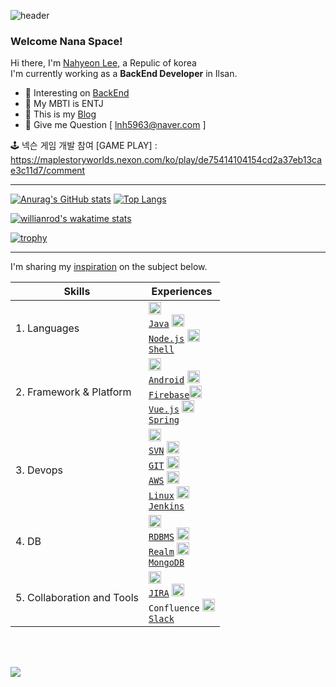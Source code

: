 ![header](https://capsule-render.vercel.app/api?type=waving&color=FF3333&text=⚙️💻🔧&fontAlign=70)

<!-- [![Hits](https://hits.seeyoufarm.com/api/count/incr/badge.svg?url=https%3A%2F%2Fgithub.com%2Fjogilsang&count_bg=%233DDB86&title_bg=%23073642&icon=android.svg&icon_color=%233DDB86&title=hits&edge_flat=false)](https://hits.seeyoufarm.com) -->

### Welcome Nana Space!

Hi there, I'm [Nahyeon Lee](https://www.linkedin.com/in/NahyeonLee), a Repulic of korea   
I'm currently working as a <b>BackEnd Developer</b> in Ilsan.

<!-- - 📱  interesting on [Android](https://github.com/jogilsang/manual-android/tree/master/0.Android) -->
- 🌱 Interesting on [BackEnd](https://github.com/sksmsdlskgus)  
- 🐳 My MBTI is ENTJ
- 🤙 This is my [Blog](https://velog.io/@lnh03280) 
- 💬 Give me Question [ lnh5963@naver.com ]

🕹️ 넥슨 게임 개발 참여 [GAME PLAY] : https://maplestoryworlds.nexon.com/ko/play/de75414104154cd2a37eb13cae3c11d7/comment

---

[![Anurag's GitHub stats](https://github-readme-stats.vercel.app/api?username=sksmsdlskgus&line_height=24&hide_rank=true&&layout=compact&theme=white)](https://github.com/sksmsdlskgus/sksmsdlskgus)
[![Top Langs](https://github-readme-stats.vercel.app/api/top-langs/?username=sksmsdlskgus&layout=compact&langs_count=8&theme=white)](https://github.com/sksmsdlskgus?tab=repositories&q=&type=&language=java&sort=)

<!-- IDE의 활동이 기록 -->
[![willianrod's wakatime stats](https://github-readme-stats.vercel.app/api/wakatime?username=sksmsdlskgus)](https://wakatime.com/@sksmsdlskgus)

<!-- 배경화면 트로피 설정 -->
[![trophy](https://github-profile-trophy.vercel.app/?username=sksmsdlskgus&theme=flat&column=7)](https://github.com/ryo-ma/github-profile-trophy)

---


I'm sharing my [inspiration](https://blog.naver.com/) on the subject below.   

|Skills|Experiences|
|---|---|
|1. Languages|<code><img alt = "1.1 Java" height="20" src="https://cdn.icon-icons.com/icons2/2108/PNG/512/java_icon_130901.png"> <a href="https://github.com/jogilsang/dev/tree/master/1.java">Java</a></code> <code><img alt = "1.3 Node.js" height="20" src="https://cdn.icon-icons.com/icons2/2415/PNG/512/nodejs_plain_logo_icon_146409.png"> <a href="https://github.com/jogilsang/code/tree/master/2.nodejs">Node.js</a></code> <code><img alt = "1.4 shell" height="20" src="https://cdn4.iconfinder.com/data/icons/proglyphs-computers-and-development/512/Terminal-512.png"> <a href="https://github.com/jogilsang/devops/tree/master/4.linux/shell">Shell</a></code> |
|2. Framework & Platform| <code><img alt = "2.1 Android" height="20" src="https://cdn.icon-icons.com/icons2/836/PNG/512/Android_icon-icons.com_66772.png"> <a href="https://github.com/jogilsang/code/tree/master/3.android">Android</a></code> <code><img alt = "2.2 Firebase" height="20" src="https://cdn.icon-icons.com/icons2/691/PNG/512/google_firebase_icon-icons.com_61475.png"> <a href="https://github.com/jogilsang/code/tree/master/3.android/1.Firebase">Firebase</a></code><code><img alt = "2.4 Vue" height="20" src="https://cdn.icon-icons.com/icons2/2107/PNG/512/file_type_vue_icon_130078.png"> <a href="https://github.com/jogilsang/code/tree/master/6.vuejs">Vue.js</a></code> <code><img alt = "2.5 Spring" height="20" src="https://cdn.icon-icons.com/icons2/1250/PNG/512/1494258020-leafspringplantecologygreen_84346.png"> <a href="https://github.com/jogilsang/code/tree/master/7.spring">Spring</a></code> |
|3. Devops|<code><img alt = "3.1 SVN" height="20" src="https://cdn.icon-icons.com/icons2/2107/PNG/512/file_type_subversion_icon_130138.png"> <a href="https://github.com/jogilsang/devops/tree/master/13.scm/2.svn">SVN</a></code> <code><img alt = "3.2 GIT" height="20" src="https://cdn.icon-icons.com/icons2/2107/PNG/512/file_type_git_icon_130581.png"> <a href="https://github.com/jogilsang/devops/tree/master/13.scm/1.git">GIT</a></code> <code><img alt = "3.3 AWS" height="20" src="https://cdn.icon-icons.com/icons2/2107/PNG/512/file_type_aws_icon_130732.png"> <a href="https://github.com/jogilsang/devops/tree/master/1.aws">AWS</a></code> <code><img alt = "3.4 Linux" height="20" src="https://cdn.icon-icons.com/icons2/195/PNG/256/OS_Linux_23399.png"> <a href="https://github.com/jogilsang/devops/tree/master/4.linux">Linux</a></code> <code><img alt = "3.5 Jenkins" height="20" src="https://cdn.icon-icons.com/icons2/2107/PNG/512/file_type_jenkins_icon_130515.png"> <a href="https://github.com/jogilsang/manual-devops/tree/master/3.jenkins">Jenkins</a></code> |
|4. DB|<code><img alt = "4.1 RDBMS" height="20" src="https://cdn.icon-icons.com/icons2/2107/PNG/512/file_type_light_db_icon_130469.png"> <a href="https://github.com/jogilsang/manual-db">RDBMS</a></code> <code><img alt = "4.2 Realm" height="20" src="https://pbs.twimg.com/profile_images/1364973913554497536/_ut-Y6_f_400x400.jpg"> <a href="https://github.com/jogilsang/manual-db/tree/master/3.realm">Realm</a></code> <code><img alt = "4.3 MongoDB" height="20" src="https://cdn.icon-icons.com/icons2/2107/PNG/512/file_type_mongo_icon_130383.png"> <a href="https://github.com/jogilsang/manual-db/tree/master/6.mongoDB">MongoDB</a></code> |
|5. Collaboration and Tools|<code><img alt = "5.1 JIRA" height="20" src="https://cdn.icon-icons.com/icons2/2429/PNG/512/jira_logo_icon_147274.png"> <a href="https://github.com/jogilsang/manual-jira">JIRA</a></code> <code><img alt = "5.2 Confluence" height="20" src="https://cdn.icon-icons.com/icons2/2429/PNG/512/confluence_logo_icon_147305.png"> Confluence</code> <code><img alt = "5.3 Slack" height="20" src="https://cdn.icon-icons.com/icons2/2429/PNG/512/slack_logo_icon_147236.png"> <a href="https://github.com/jogilsang/manual-slack">Slack</a></code>|
<br>
<br>

![](./profile-3d-contrib/profile-green-animate.svg)
